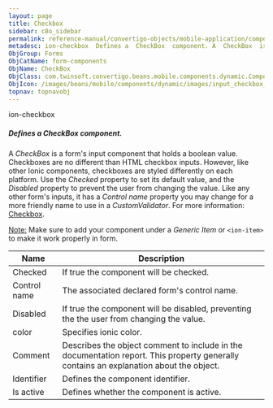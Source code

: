 ```yaml
---
layout: page
title: Checkbox
sidebar: c8o_sidebar
permalink: reference-manual/convertigo-objects/mobile-application/components/form-components/checkbox/
metadesc: ion-checkbox  Defines a  CheckBox  component. A  CheckBox  is a form's input component that holds a boolean value. Checkboxes are no different than HT
ObjGroup: Forms
ObjCatName: form-components
ObjName: CheckBox
ObjClass: com.twinsoft.convertigo.beans.mobile.components.dynamic.ComponentManager$1
ObjIcon: /images/beans/mobile/components/dynamic/images/input_checkbox_32x32.png
topnav: topnavobj
---
```

ion-checkbox
##### Defines a <i>CheckBox</i> component.
A <i>CheckBox</i> is a form's input component that holds a boolean value.
Checkboxes are no different than HTML checkbox inputs. However, like other Ionic components, checkboxes are styled differently on each platform.
Use the <i>Checked</i> property to set its default value, and the <i>Disabled</i> property to prevent the user from changing the value.
Like any other form's inputs, it has a <i>Control name</i> property you may change for a more friendly name to use in a <i>CustomValidator</i>.
 For more information: <a href='https://ionicframework.com/docs/v3/components/#checkbox' target='_blank'>Checkbox</a>.

<span class='orangetwinsoft'><u>Note:</u></span> Make sure to add your component under a <i>Generic Item</i> or <code>&lt;ion-item&gt;</code> to make it work properly in form.

Name | Description 
--- | ---
Checked | If true the component will be checked.
Control name | The associated declared form's control name.
Disabled | If true the component will be disabled, preventing the the user from changing the value.
color | Specifies ionic color.
Comment | Describes the object comment to include in the documentation report.  This property generally contains an explanation about the object. 
Identifier | Defines the component identifier.  
Is active | Defines whether the component is active. 

